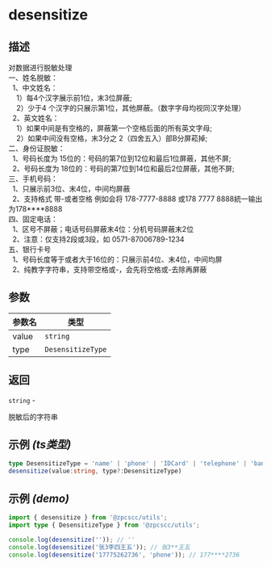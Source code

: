 # desensitize

## 描述

<p>对数据进行脱敏处理 <br/>
一、姓名脱敏：<br/>
  1、中文姓名：<br/>
    1）每4个汉字展示前1位，末3位屏蔽; <br/>
    2）少于4 个汉字的只展示第1位，其他屏蔽。（数字字母均视同汉字处理）<br/>
  2、英文姓名：<br/>
    1）如果中间是有空格的，屏蔽第一个空格后面的所有英文字母; <br/>
    2）如果中间没有空格，末3分之 2（四舍五入）部B分屏菘掉; <br/>
二、身份证脱敏： <br/>
  1、号码长度为 15位的：号码的第7位到12位和最后1位屏蔽，其他不屏;<br/>
  2、号码长度为 18位的：号码的第7位到14位和最后2位屏蔽，其他不屏; <br/>
三、手机号码： <br/>
  1、只展示前3位、末4位，中间均屏蔽 <br/>
  2、支持格式 带-或者空格 例如会将 178-7777-8888 或178 7777 8888統一输出为178****8888 <br/>
四、固定电话： <br/>
  1、区号不屏蔽；电话号码屏蔽末4位：分机号码屏蔽末2位 <br/>
  2、注意：仅支持2段或3段，如 0571-87006789-1234 <br/>
五、银行卡号 <br/>
  1、号码长度等于或者大于16位的：只展示前4位、末4位，中间均屏 <br/>
  2、纯教字字符串，支持带空格或-，会先将空格或-去除再屏蔽 <br/></p>

## 参数

| 参数名 | 类型                         |
| ------ | ---------------------------- |
| value  | <code>string</code>          |
| type   | <code>DesensitizeType</code> |

## 返回

<code>string</code> - <p>脱敏后的字符串</p>

## 示例 _(ts类型)_

```typescript
type DesensitizeType = 'name' | 'phone' | 'IDCard' | 'telephone' | 'bankCard';
desensitize(value:string, type?:DesensitizeType)
```

## 示例 _(demo)_

```typescript
import { desensitize } from '@zpcscc/utils';
import type { DesensitizeType } from '@zpcscc/utils';

console.log(desensitize('')); // ''
console.log(desensitize('张3李四王五')); // 张3**王五
console.log(desensitize('17775262736', 'phone')); // 177****2736
```

